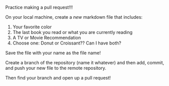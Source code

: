 Practice making a pull request!!! 

On your local machine, create a *new* markdown file that includes:  
1. Your favorite color
2. The last book you read or what you are currently reading 
3. A TV or Movie Recommendation 
4. Choose one: Donut or Croissant?? Can I have both?

Save the file with your name as the file name! 

Create a branch of the repository (name it whatever) and then add, commit, and push your new file to the remote repository. 

Then find your branch and open up a pull request! 
